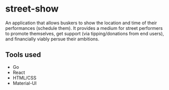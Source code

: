 # street-show

An application that allows buskers to show the location and time of their performances (schedule them). It provides a medium for street performers to promote themselves, get support (via tipping/donations from end users), and financially viably persue their ambitions. 

## Tools used

- Go
- React
- HTML/CSS
- Material-UI
